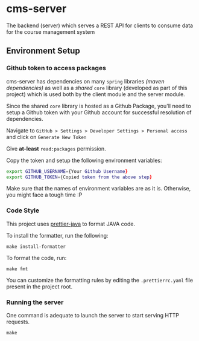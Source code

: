 # cms-server
The backend (server) which serves a REST API for clients to consume data for the course management system

## Environment Setup

### Github token to access packages
cms-server has dependencies
on many `spring` libraries *(maven dependencies)* as well as
a *shared* `core` library (developed as part of this project) which is used both by the
client module and the server module.

Since the shared `core` library is hosted as a Github Package,
you'll need to setup a Github token with your Github account for successful resolution of dependencies.

Navigate to `GitHub > Settings > Developer Settings > Personal access`
and click on  `Generate New Token`

Give **at-least** `read:packages` permission.

Copy the token and setup the following environment variables:

```zsh
export GITHUB_USERNAME={Your Github Username}
export GITHUB_TOKEN={Copied token from the above step}
```

Make sure that the names of environment variables are as it is.
Otherwise, you might face a tough time :P

### Code Style

This project uses [prettier-java](https://github.com/jhipster/prettier-java) to format JAVA code. 

To install the formatter, run the following:

```shell
make install-formatter
```

To format the code, run:

```shell
make fmt
```

You can customize the formatting rules by editing the `.prettierrc.yaml` file present in the project root.

### Running the server
One command is adequate to launch the server to start serving HTTP requests.

```shell
make
```
